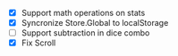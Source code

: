 - [x] Support math operations on stats
- [x] Syncronize Store.Global to localStorage
- [ ] Support subtraction in dice combo
- [x] Fix Scroll
